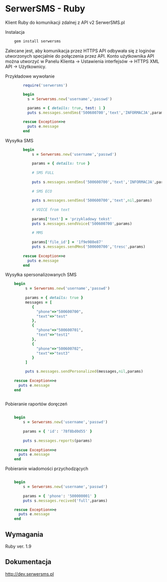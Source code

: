 # SerwerSMS - Ruby

Klient Ruby do komunikacji zdalnej z API v2 SerwerSMS.pl

Instalacja
```ruby
    gem install serwersms
```

Zalecane jest, aby komunikacja przez HTTPS API odbywała się z loginów utworzonych specjalnie do połączenia przez API. Konto użytkownika API można utworzyć w Panelu Klienta → Ustawienia interfejsów → HTTPS XML API → Użytkownicy.

Przykładowe wywołanie
```ruby
        require('serwersms')

        begin
          s = Serwersms.new('username','passwd')
          
          params = { details: true, test: 1 }
          puts s.messages.sendSms('500600700','text','INFORMACJA',params)

        rescue Exception=>e
          puts e.message
        end
```
Wysyłka SMS
```ruby
        begin
            s = Serwersms.new('username','passwd')
          
            params = { details: true }
          
            # SMS FULL
          
            puts s.messages.sendSms('500600700','text','INFORMACJA',params)
          
            # SMS ECO
          
            puts s.messages.sendSms('500600700','text',nil,params)
          	
            # VOICE from text   
          
            params['text'] = 'przykladowy tekst'
            puts s.messages.sendVoice('500600700',params)
            
            # MMS
            
            params['file_id'] = '1f9e980e87'
            puts s.messages.sendMms('500600700','tresc',params)
              
        rescue Exception=>e
          puts e.message
        end
```        
Wysyłka spersonalizowanych SMS
```ruby
    begin
         s = Serwersms.new('username','passwd')
          
         params = { details: true }
         messages = [
		    {
		      "phone"=>"500600700",
		      "text"=>"test"
		    },
		    {
		      "phone"=>"500600701",
		      "text"=>"test1"
		    },
		    {
		      "phone"=>"500600702",
		      "text"=>"test3"
		    }
		 ]

         puts s.messages.sendPersonalized(messages,nil,params)
          
    rescue Exception=>e
      puts e.message
    end
    
```
Pobieranie raportów doręczeń
```ruby

    begin
        s = Serwersms.new('username','passwd')
        
        params = { 'id': '78f8bd0d55' }    
              
        puts s.messages.reports(params)
          
    rescue Exception=>e
      puts e.message
    end
```
Pobieranie wiadomości przychodzących
```ruby

    begin
        s = Serwersms.new('username','passwd')
        
        params = { 'phone': '500000001' }          
        puts s.messages.recived('full',params)

    rescue Exception=>e
      puts e.message
    end
```
## Wymagania

Ruby ver. 1.9

## Dokumentacja
http://dev.serwersms.pl